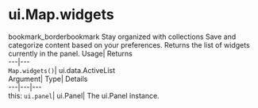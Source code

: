  
#  ui.Map.widgets 
bookmark_borderbookmark Stay organized with collections  Save and categorize content based on your preferences. 
Returns the list of widgets currently in the panel. 
Usage| Returns  
---|---  
`Map.widgets()`| ui.data.ActiveList  
Argument| Type| Details  
---|---|---  
this: `ui.panel`| ui.Panel| The ui.Panel instance.  
